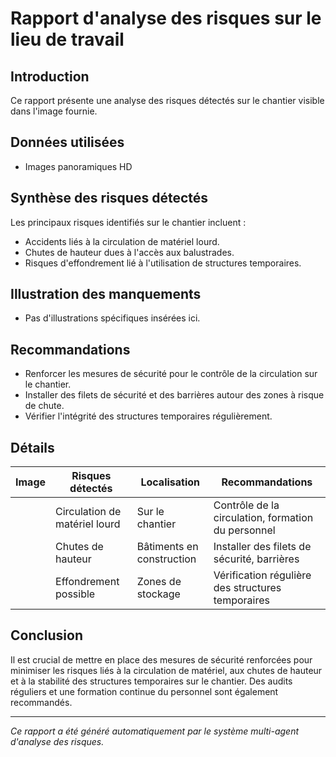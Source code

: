 # Rapport d'analyse des risques sur le lieu de travail

## Introduction
Ce rapport présente une analyse des risques détectés sur le chantier visible dans l'image fournie.

## Données utilisées
- Images panoramiques HD

## Synthèse des risques détectés
Les principaux risques identifiés sur le chantier incluent :
- Accidents liés à la circulation de matériel lourd.
- Chutes de hauteur dues à l'accès aux balustrades.
- Risques d'effondrement lié à l'utilisation de structures temporaires.

## Illustration des manquements
- Pas d'illustrations spécifiques insérées ici.

## Recommandations
- Renforcer les mesures de sécurité pour le contrôle de la circulation sur le chantier.
- Installer des filets de sécurité et des barrières autour des zones à risque de chute.
- Vérifier l'intégrité des structures temporaires régulièrement.

## Détails
| Image | Risques détectés               | Localisation          | Recommandations                                  |
|-------|---------------------------------|-----------------------|--------------------------------------------------|
|       | Circulation de matériel lourd    | Sur le chantier        | Contrôle de la circulation, formation du personnel |
|       | Chutes de hauteur                | Bâtiments en construction | Installer des filets de sécurité, barrières       |
|       | Effondrement possible            | Zones de stockage      | Vérification régulière des structures temporaires   |

## Conclusion
Il est crucial de mettre en place des mesures de sécurité renforcées pour minimiser les risques liés à la circulation de matériel, aux chutes de hauteur et à la stabilité des structures temporaires sur le chantier. Des audits réguliers et une formation continue du personnel sont également recommandés.

---
*Ce rapport a été généré automatiquement par le système multi-agent d'analyse des risques.*